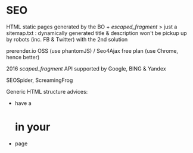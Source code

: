 # SEO

HTML static pages generated by the BO + _escaped_fragment_ > just a sitemap.txt : dynamically generated title & description won't be pickup up by robots (inc. FB & Twitter) with the 2nd solution

prerender.io OSS (use phantomJS) / Seo4Ajax free plan (use Chrome, hence better)

2016 _scaped_fragment_ API supported by Google, BING & Yandex

SEOSpider, ScreamingFrog

Generic HTML structure advices:
- have a <h1> in your <body>
- page <title> & <meta> descriptions are important
- use img alt texts

## Google Webmaster Tools / Search console
- il est important d'y spécifier un sitemap.xml
- en cas de duplicatas d'URL dans les résultats de recherche (ex: ?rfrr=...), utiliser le menu "Crawl > URL Parameters" pour les exclure


# Accessibility

tabindex: indicate if the element can take input focus and participate to keyboard navigation

RGAA: http://references.modernisation.gouv.fr/rgaa-accessibilite

Contrast check:
- Colour Contrast Analyser (paciellogroup.com) : top !
- Plugin Chrome: Accessibility Developer Tools
- Color Oracle (Windows / Linux small tool - no snapshot)